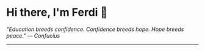 <h1>Hi there, I'm Ferdi 👋</h1>

<p><em>
  "Education breeds confidence. Confidence breeds hope. Hope breeds peace." — Confucius
</em></p>

---
